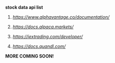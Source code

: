**stock data api list**

1) _https://www.alphavantage.co/documentation/_

2) _https://docs.alpaca.markets/_

3) _https://iextrading.com/developer/_

4) _https://docs.quandl.com/_

**MORE COMING SOON!**



